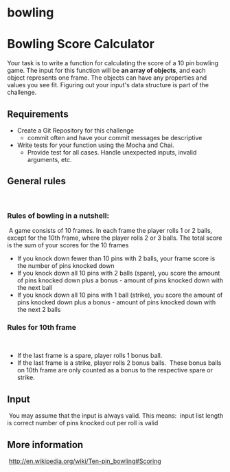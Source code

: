# bowling

# Bowling Score Calculator

Your task is to write a function for calculating the score of a 10 pin bowling game. The input for this function will be **an array of objects**, and each object represents one frame. The objects can have any properties and values you see fit. Figuring out your input's data structure is part of the challenge.
​

## Requirements

- Create a Git Repository for this challenge
  - commit often and have your commit messages be descriptive
- Write tests for your function using the Mocha and Chai.
  - Provide test for all cases. Handle unexpected inputs, invalid arguments, etc.
    ​

## General rules

​

### Rules of bowling in a nutshell:

​
A game consists of 10 frames. In each frame the player rolls 1 or 2 balls, except for the 10th frame, where the player rolls 2 or 3 balls.
The total score is the sum of your scores for the 10 frames

- If you knock down fewer than 10 pins with 2 balls, your frame score is the number of pins knocked down
- If you knock down all 10 pins with 2 balls (spare), you score the amount of pins knocked down plus a bonus - amount of pins knocked down with the next ball
- If you knock down all 10 pins with 1 ball (strike), you score the amount of pins knocked down plus a bonus - amount of pins knocked down with the next 2 balls
  ​

### Rules for 10th frame

​

- If the last frame is a spare, player rolls 1 bonus ball.
- If the last frame is a strike, player rolls 2 bonus balls.
  ​
  These bonus balls on 10th frame are only counted as a bonus to the respective spare or strike.
  ​

## Input

​
You may assume that the input is always valid. This means:
​
input list length is correct
number of pins knocked out per roll is valid

## More information

​
http://en.wikipedia.org/wiki/Ten-pin_bowling#Scoring
